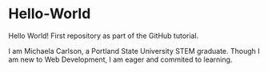 # Hello-World
Hello World! First repository as part of the GitHub tutorial.

I am Michaela Carlson, a Portland State University STEM graduate. Though I am new to Web Development, I am eager and commited to learning. 
